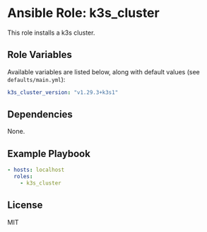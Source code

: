 # Ansible Role: k3s_cluster

This role installs a k3s cluster.

## Role Variables

Available variables are listed below, along with default values (see `defaults/main.yml`):

```yaml
k3s_cluster_version: "v1.29.3+k3s1"
```

## Dependencies

None.

## Example Playbook

```yaml
- hosts: localhost
  roles:
    - k3s_cluster
```

## License

MIT

